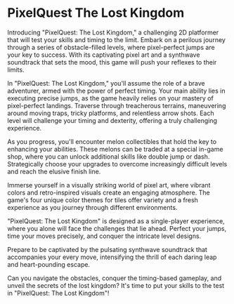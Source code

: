 # PixelQuest The Lost Kingdom
 
Introducing "PixelQuest: The Lost Kingdom," a challenging 2D platformer that will test your skills and timing to the limit. Embark on a perilous journey through a series of obstacle-filled levels, where pixel-perfect jumps are your key to success. With its captivating pixel art and a synthwave soundtrack that sets the mood, this game will push your reflexes to their limits.

In "PixelQuest: The Lost Kingdom," you'll assume the role of a brave adventurer, armed with the power of perfect timing. Your main ability lies in executing precise jumps, as the game heavily relies on your mastery of pixel-perfect landings. Traverse through treacherous terrains, maneuvering around moving traps, tricky platforms, and relentless arrow shots. Each level will challenge your timing and dexterity, offering a truly challenging experience.

As you progress, you'll encounter melon collectibles that hold the key to enhancing your abilities. These melons can be traded at a special in-game shop, where you can unlock additional skills like double jump or dash. Strategically choose your upgrades to overcome increasingly difficult levels and reach the elusive finish line.

Immerse yourself in a visually striking world of pixel art, where vibrant colors and retro-inspired visuals create an engaging atmosphere. The game's four unique color themes for tiles offer variety and a fresh experience as you journey through different environments.

"PixelQuest: The Lost Kingdom" is designed as a single-player experience, where you alone will face the challenges that lie ahead. Perfect your jumps, time your moves precisely, and conquer the intricate level designs.

Prepare to be captivated by the pulsating synthwave soundtrack that accompanies your every move, intensifying the thrill of each daring leap and heart-pounding escape.

Can you navigate the obstacles, conquer the timing-based gameplay, and unveil the secrets of the lost kingdom? It's time to put your skills to the test in "PixelQuest: The Lost Kingdom"!